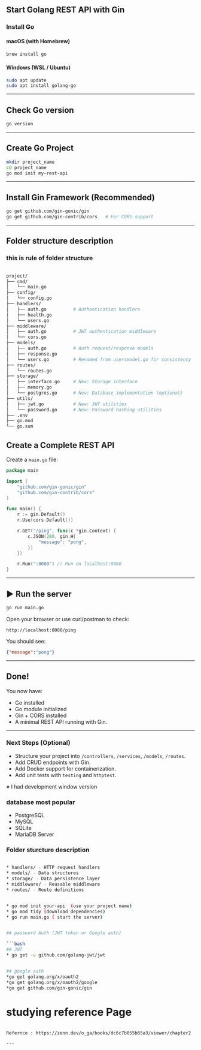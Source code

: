 ##  Start Golang REST API with Gin

###  Install Go

#### macOS (with Homebrew)

```bash
brew install go
```

#### Windows (WSL / Ubuntu)

```bash
sudo apt update
sudo apt install golang-go
```

---

##  Check Go version

```bash
go version
```

---

##  Create Go Project

```bash
mkdir project_name
cd project_name
go mod init my-rest-api
```

---

##  Install Gin Framework (Recommended)

```bash
go get github.com/gin-gonic/gin
go get github.com/gin-contrib/cors   # For CORS support
```

---


## Folder structure description
### this is rule of folder structure
```bash

project/
├── cmd/
│   └── main.go
├── config/
│   └── config.go
├── handlers/
│   ├── auth.go          # Authentication handlers
│   ├── health.go
│   └── users.go
├── middleware/
│   ├── auth.go          # JWT authentication middleware
│   └── cors.go
├── models/
│   ├── auth.go          # Auth request/response models
│   ├── response.go
│   └── users.go         # Renamed from usersmodel.go for consistency
├── routes/
│   └── routes.go
├── storage/
│   ├── interface.go     # New: Storage interface
│   ├── memory.go
│   └── postgres.go      # New: Database implementation (optional)
├── utils/
│   ├── jwt.go           # New: JWT utilities
│   └── password.go      # New: Password hashing utilities
├── .env
├── go.mod
└── go.sum
```

##  Create a Complete REST API

Create a `main.go` file:

```go
package main

import (
    "github.com/gin-gonic/gin"
    "github.com/gin-contrib/cors"
)

func main() {
    r := gin.Default()
    r.Use(cors.Default())

    r.GET("/ping", func(c *gin.Context) {
        c.JSON(200, gin.H{
            "message": "pong",
        })
    })

    r.Run(":8080") // Run on localhost:8080
}
```

---

## ▶ Run the server

```bash
go run main.go
```

Open your browser or use curl/postman to check:

```
http://localhost:8080/ping
```

You should see:

```json
{"message":"pong"}
```

---

##  Done!

You now have:

* Go installed
* Go module initialized
* Gin + CORS installed
* A minimal REST API running with Gin.

---

### Next Steps (Optional)

* Structure your project into `/controllers`, `/services`, `/models`, `/routes`.
* Add CRUD endpoints with Gin.
* Add Docker support for containerization.
* Add unit tests with `testing` and `httptest`.

※ I had development window version


### database most popular
* PostgreSQL
* MySQL
* SQLite
* MariaDB Server



### Folder sturcture description


```bash

* handlers/ - HTTP request handlers
* models/ - Data structures
* storage/ - Data persistence layer
* middleware/ - Reusable middleware
* routes/ - Route definitions

```

```bash

* go mod init your-api  (use your project name)
* go mod tidy (download dependencies)
* go run main.go ( start the server)


## password Auth (JWT token or Google auth)

```bash
## JWT
* go get -u github.com/golang-jwt/jwt


## google auth
*go get golang.org/x/oauth2
*go get golang.org/x/oauth2/google
*go get github.com/gin-gonic/gin
```



# studying reference Page
```

Refernce : https://zenn.dev/o_ga/books/dc6c7b055b65a3/viewer/chapter2

---
